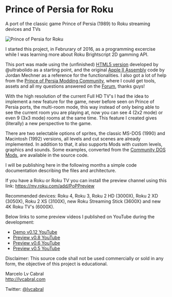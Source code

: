 # Prince of Persia for Roku
A port of the classic game Prince of Persia (1989) to Roku streaming devices and TVs

![Prince of Persia for Roku](http://lvcabral.com/images/PoP/screenshot-01.jpg)

I started this project, in Februrary of 2016, as a programming excercise while I was learning more about Roku Brightscript 2D gamming API.

This port was made using the (unfinished) [HTML5 version](https://github.com/ultrabolido/PrinceJS) developed by @ultrabolido as a starting point, and the original [Apple II Assembly](https://github.com/jmechner/Prince-of-Persia-Apple-II ) code by Jordan Mechner as a reference for the functionalities. I also got a lot of help from the [Prince of Persia Modding Community](http://www.princed.org/), where I could get tools, assets and all my questions answered on the [Forum](http://forum.princed.org/), thanks guys!

With the high resolution of the current Full HD TV's I had the idea to implement a new feature for the game, never before seen on Prince of Persia ports, the multi-room mode, this way instead of only being able to see the current room you are playing at, now you can see 4 (2x2 mode) or even 9 (3x3 mode) rooms at the same time. This feature I created gives (literally) a new perspective to the game.

There are two selectable options of sprites, the classic MS-DOS (1990) and Macintosh (1992) versions, all levels and cut scenes are already implemented. In addition to that, it also supports Mods with custom levels, graphics and sounds. Some examples, converted from the [Community DOS Mods](http://www.popot.org/custom_levels.php), are available in the source code.

I will be publishing here in the following months a simple code documentation describing the files and architecture.

If you have a Roku or Roku TV you can install the preview channel using this link: https://my.roku.com/add/PoPPreview

Recommended devices:
Roku 4, Roku 3, Roku 2 HD (3000X), Roku 2 XD (3050X), Roku 2 XS (3100X), new Roku Streaming Stick (3600X) and new 4K Roku TV's (6000X).

Below links to some preview videos I published on YouTube during the development:
* [Demo v0.12 YouTube](https://www.youtube.com/watch?v=gFOKxBuw66o)
* [Preview v0.8 YouTube](https://www.youtube.com/watch?v=4tVxNFCUSiE)
* [Preview v0.6 YouTube](https://www.youtube.com/watch?v=gYzuH9f3ADU)
* [Preview v0.5 YouTube](https://www.youtube.com/watch?v=r6B0xgb8GSE)

Disclaimer: This source code shall not be used commercially or sold in any form, the objective of this project is educational.

Marcelo Lv Cabral<br/>
http://lvcabral.com <br/>

Twitter: [@lvcabral](https://twitter.com/lvcabral)
